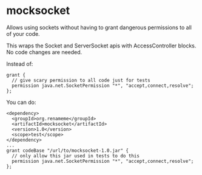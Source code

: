# mocksocket

Allows using sockets without having to grant dangerous permissions to all of your code.

This wraps the Socket and ServerSocket apis with AccessController blocks. No code changes are needed.

Instead of:

    grant {
      // give scary permission to all code just for tests
      permission java.net.SocketPermission "*", "accept,connect,resolve";
    };

You can do:

    <dependency>
      <groupId>org.renameme</groupId>
      <artifactId>mocksocket</artifactId>
      <version>1.0</version>
      <scope>test</scope>
    </dependency>
    ...
    grant codeBase "/url/to/mocksocket-1.0.jar" {
      // only allow this jar used in tests to do this
      permission java.net.SocketPermission "*", "accept,connect,resolve";
    };